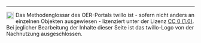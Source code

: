 <br>

---
<footer style="font-size:14px;">
  <img src="images/creative-commons_cc-zero.svg " height="20px" style="float:left;margin:0 5px 0 0" alt="Creative Commons CC BY" title="Creative Commons CC BY"/>Das Methodenglossar des OER-Portals twillo ist - sofern nicht anders an einzelnen Objekten ausgewiesen - lizenziert unter der Lizenz <a aria-describedby="Link zur Quelle (CreativeCommons Seite)" href="https://creativecommons.org/publicdomain/zero/1.0/legalcode" target="_blank">CC 0 (1.0)</a>. Bei jeglicher Bearbeitung der Inhalte dieser Seite ist das twillo-Logo von der Nachnutzung ausgeschlossen.
</footer>

